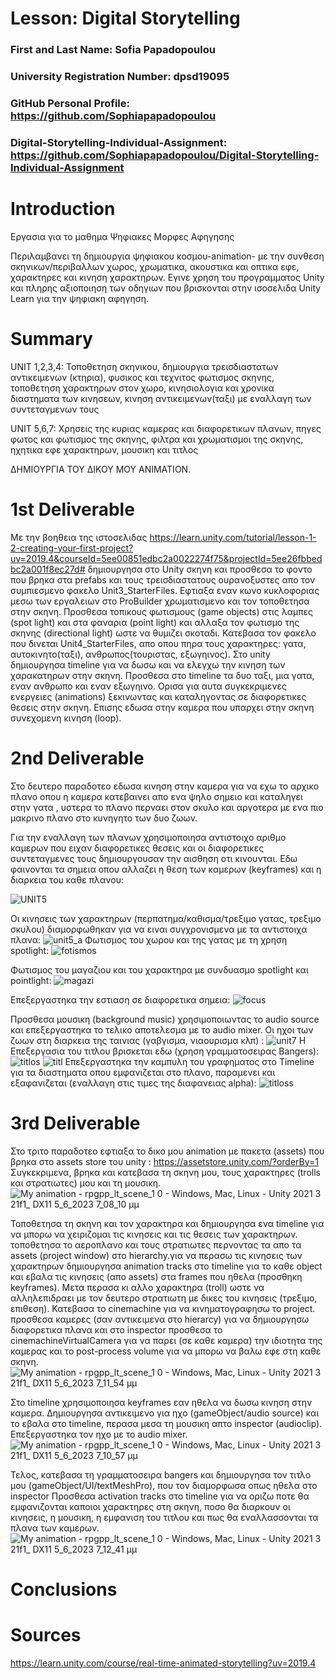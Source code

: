 # Lesson: Digital Storytelling

### First and Last Name: Sofia Papadopoulou
### University Registration Number: dpsd19095
### GitHub Personal Profile: https://github.com/Sophiapapadopoulou
### Digital-Storytelling-Individual-Assignment: https://github.com/Sophiapapadopoulou/Digital-Storytelling-Individual-Assignment

# Introduction
Εργασια για το μαθημα Ψηφιακες Μορφες Αφηγησης

Περιλαμβανει τη δημιουργια ψηφιακου κοσμου-animation- με την συνθεση σκηνικων/περιβαλλων χωρος, χρωματικα, ακουστικα και οπτικα εφε, χαρακτηρες και κινηση χαρακτηρων. Εγινε χρηση του προγραμματος Unity και πληρης αξιοποιηση των οδηγιων που βρισκονται στην ισοσελιδα Unity Learn για την ψηφιακη αφηγηση.


# Summary
UNIT 1,2,3,4: Τοποθετηση σκηνικου, δημιουργια τρεισδιαστατων αντικειμενων (κτηρια), φυσικος και τεχνιτος φωτισμος σκηνης, τοποθετηση χαρακτηρων στον χωρο, κινησιολογια και χρονικα διαστηματα των κινησεων, κινηση αντικειμενων(ταξι) με εναλλαγη των συντεταγμενων τους

UNIT 5,6,7: Χρησεις της κυριας καμερας και διαφορετικων πλανων, πηγες φωτος και φωτισμος της σκηνης, φιλτρα και χρωματισμοι της σκηνης, ηχητικα εφε χαρακτηρων, μουσικη και τιτλος

ΔΗΜΙΟΥΡΓΙΑ ΤΟΥ ΔΙΚΟΥ ΜΟΥ ANIMATION.

# 1st Deliverable
Με την βοηθεια της ιστοσελιδας https://learn.unity.com/tutorial/lesson-1-2-creating-your-first-project?uv=2019.4&courseId=5ee00851edbc2a0022274f75&projectId=5ee26fbbedbc2a001f8ec27d# δημιουργησα στο Unity σκηνη και προσθεσα το φοντο που βρηκα στα prefabs και τους τρεισδιαστατους ουρανοξυστες απο τον συμπιεσμενο φακελο Unit3_StarterFiles. Εφτιαξα εναν κωνο κυκλοφοριας μεσω των εργαλειων στο ProBuilder χρωματισμενο και τον τοποθετησα στην σκηνη. Προσθεσα τοπικους φωτισμους (game objects) στις λαμπες (spot light) και στα φαναρια (point light) και αλλαξα τον φωτισμο της σκηνης (directional light) ωστε να θυμιζει σκοταδι. 
Κατεβασα τον φακελο που δινεται Unit4_StarterFiles, απο οπου πηρα τους χαρακτηρες: γατα, αυτοκινητο(ταξι), ανθρωπος(τουριστας, εξωγηινος). Στο unity δημιουργησα timeline για να δωσω και να ελεγχω την κινηση των χαρακατηρων στην σκηνη. Προσθεσα στο timeline τα δυο ταξι, μια γατα, εναν ανθρωπο και εναν εξωγηινο. Ορισα για αυτα συγκεκριμενες ενεργειες (animations) ξεκινωντας και καταληγοντας σε διαφορετικες θεσεις στην σκηνη. Επισης εδωσα στην καμερα που υπαρχει στην σκηνη συνεχομενη κινηση (loop).



# 2nd Deliverable
Στο δευτερο παραδοτεο εδωσα κινηση στην καμερα για να εχω το αρχικο πλανο οπου η καμερα κατεβαινει απο ενα ψηλο σημειο και καταληγει στην γατα , υστερα το πλανο περναει στον σκυλο και αργοτερα με ενα πιο μακρινο πλανο στο κυνηγητο των δυο ζωων.

Για την εναλλαγη των πλανων χρησιμοποιησα αντιστοιχο αριθμο καμερων που ειχαν διαφορετικες θεσεις και οι διαφορετικες συντεταγμενες τους δημιουργουσαν την αισθηση οτι κινουνται. Εδω φαινονται τα σημεια οπου αλλαζει η θεση των καμερων (keyframes) και η διαρκεια του καθε πλανου:

![UNIT5](https://user-images.githubusercontent.com/101890627/236889129-e91124cc-cd48-45df-a15f-675e980fbf96.png)

Οι κινησεις των χαρακτηρων (περπατημα/καθισμα/τρεξιμο γατας, τρεξιμο σκυλου) διαμορφωθηκαν για να ειναι συγχρονισμενα με τα αντιστοιχα πλανα: 
![unit5_a](https://user-images.githubusercontent.com/101890627/236890757-e8e44bf0-45cc-44d1-bbcf-11fe5e584561.png)
Φωτισμος του χωρου και της γατας με τη χρηση spotlight:
![fotismos](https://user-images.githubusercontent.com/101890627/236894809-8edc0178-9992-4590-a7de-70d34b9cf3db.png)

Φωτισμος του μαγαζιου και του χαρακτηρα με συνδυασμο spotlight και pointlight:
![magazi](https://user-images.githubusercontent.com/101890627/236894249-86e3a07f-8d3e-4bda-8f98-78407c33be67.png)

Επεξεργαστηκα την εστιαση σε διαφορετικα σημεια: 
![focus](https://user-images.githubusercontent.com/101890627/236895385-0f183e05-76d3-422b-98b1-738834c2eca1.png)

Προσθεσα μουσικη (background music) χρησιμοποιωντας το audio source και επεξεργαστηκα το τελικο αποτελεσμα με το audio mixer. Οι ηχοι των ζωων στη διαρκεια της ταινιας (γαβγισμα, νιαουρισμα κλπ) :
![unit7](https://user-images.githubusercontent.com/101890627/236897809-1fbd06c9-0165-4cc0-9a16-801dad076d53.png)
H Επεξεργασια του τιτλου βρισκεται εδω (χρηση γραμματοσειρας Bangers):
![titlos](https://user-images.githubusercontent.com/101890627/236898015-0ff3de8c-f019-402c-bec9-28d7029ac783.png)
![titl](https://user-images.githubusercontent.com/101890627/236898298-fdd35387-1aa0-4037-b32e-492e06ab6be1.png)
Επεξεργαστηκα την καμπυλη του γραφηματος στο Timeline για τα διαστηματα οπου εμφανιζεται στο πλανο, παραμενει και εξαφανιζεται (εναλλαγη στις τιμες της διαφανειας alpha):
![titloss](https://user-images.githubusercontent.com/101890627/236899126-c4843248-f342-46a8-92cf-ba07e096cb0d.png)

# 3rd Deliverable 
Στο τριτο παραδοτεο εφτιαξα το δικο μου animation με πακετα (assets) που βρηκα στο assets store του unity : https://assetstore.unity.com/?orderBy=1
Συγκεκριμενα, βρηκα και κατεβασα τη σκηνη μου, τους χαρακτηρες (trolls και στρατιωτες) μου και τη μουσικη. 
![My animation - rpgpp_lt_scene_1 0 - Windows, Mac, Linux - Unity 2021 3 21f1_ _DX11_ 5_6_2023 7_08_10 μμ](https://github.com/Sophiapapadopoulou/Digital-Storytelling-Individual-Assignment/assets/101890627/a5ad9204-5a36-49f9-a35b-e64f55a9f2ae)

Τοποθετησα τη σκηνη και τον χαρακτηρα και δημιουργησα ενα timeline για να μπορω να χειριζομαι τις κινησεις και τις θεσεις των χαρακτηρων. τοποθετησα το αεροπλανο και τους στρατιωτες περνοντας τα απο τα assets (project window) στο hierarchy.για να περασω τις κινησεις των χαρακτηρων δημιουργησα animation tracks στο timeline για το καθε object και εβαλα τις κινησεις (απο assets) στα frames που ηθελα (προσθηκη keyframes). Μετα περασα κι αλλο χαρακτηρα (troll) ωστε να αλληλεπιδραει με τον δευτερο στρατιωτη με δικες του κινησεις (τρεξιμο, επιθεση). Κατεβασα το cinemachine για να κινηματογραφησω το project. προσθεσα καμερες (σαν αντικειμενα στο hierarcy) για να δημιουργησω διαφορετικα πλανα και στο inspector προσθεσα το cinemachineVirtualCamera για να παρει (σε καθε καμερα) την ιδιοτητα της καμερας και το post-process volume για να μπορω να βαλω εφε στη καθε σκηνη.  
![My animation - rpgpp_lt_scene_1 0 - Windows, Mac, Linux - Unity 2021 3 21f1_ _DX11_ 5_6_2023 7_11_54 μμ](https://github.com/Sophiapapadopoulou/Digital-Storytelling-Individual-Assignment/assets/101890627/e0dc1e76-58a9-40fa-ad12-dd408339fd58)

Στο timeline  χρησιμοποιησα keyframes εαν ηθελα να δωσω κινηση στην καμερα. Δημιουργησα αντικειμενο για ηχο (gameObject/audio source) και το εβαλα στο timeline, περασα μεσα τη μουσικη απτο inspector (audioclip). Επεξεργαστηκα τον ηχο με το audio mixer. 
![My animation - rpgpp_lt_scene_1 0 - Windows, Mac, Linux - Unity 2021 3 21f1_ _DX11_ 5_6_2023 7_10_57 μμ](https://github.com/Sophiapapadopoulou/Digital-Storytelling-Individual-Assignment/assets/101890627/304e596c-abc1-4731-9682-6164a672702f)

Τελος, κατεβασα τη γραμματοσειρα bangers και δημιουργησα τον τιτλο μου (gameObject/UI/textMeshPro), που τον διαμορφωσα οπως ηθελα στο inspector
Προσθεσα activation tracks στο timeline για να οριζω ποτε θα εμφανιζονται καποιοι χαρακτηρες στη σκηνη, ποσο θα διαρκουν οι κινησεις, η μουσικη, η εμφανιση του τιτλου και πως θα εναλλασσονται τα πλανα των καμερων.
![My animation - rpgpp_lt_scene_1 0 - Windows, Mac, Linux - Unity 2021 3 21f1_ _DX11_ 5_6_2023 7_12_41 μμ](https://github.com/Sophiapapadopoulou/Digital-Storytelling-Individual-Assignment/assets/101890627/06a74534-35d4-41d6-af67-6eeb09da28c3)



# Conclusions


# Sources
https://learn.unity.com/course/real-time-animated-storytelling?uv=2019.4
